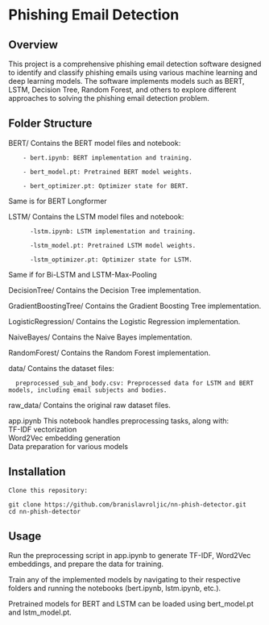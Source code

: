 # Phishing Email Detection
## Overview

This project is a comprehensive phishing email detection software designed to identify and classify phishing emails using various machine learning and deep learning models. The software implements models such as BERT, LSTM, Decision Tree, Random Forest, and others to explore different approaches to solving the phishing email detection problem.

## Folder Structure

  BERT/
  Contains the BERT model files and notebook:

        - bert.ipynb: BERT implementation and training.
        
        - bert_model.pt: Pretrained BERT model weights.
        
        - bert_optimizer.pt: Optimizer state for BERT.
        
  Same is for BERT Longformer
      

  LSTM/
    Contains the LSTM model files and notebook:
    
          -lstm.ipynb: LSTM implementation and training.
          
          -lstm_model.pt: Pretrained LSTM model weights.
          
          -lstm_optimizer.pt: Optimizer state for LSTM.
          
  Same if for Bi-LSTM and LSTM-Max-Pooling

  DecisionTree/
  Contains the Decision Tree implementation.

  GradientBoostingTree/
  Contains the Gradient Boosting Tree implementation.

  LogisticRegression/
  Contains the Logistic Regression implementation.

  NaiveBayes/
  Contains the Naive Bayes implementation.

  RandomForest/
  Contains the Random Forest implementation.

  data/
  Contains the dataset files:
  
      preprocessed_sub_and_body.csv: Preprocessed data for LSTM and BERT models, including email subjects and bodies.

  raw_data/
  Contains the original raw dataset files.

  app.ipynb
  This notebook handles preprocessing tasks, along with:\
      TF-IDF vectorization\
      Word2Vec embedding generation\
      Data preparation for various models

## Installation

    Clone this repository:

    git clone https://github.com/branislavroljic/nn-phish-detector.git
    cd nn-phish-detector

## Usage

  Run the preprocessing script in app.ipynb to generate TF-IDF, Word2Vec embeddings, and prepare the data for training.

  Train any of the implemented models by navigating to their respective folders and running the notebooks (bert.ipynb, lstm.ipynb, etc.).

  Pretrained models for BERT and LSTM can be loaded using bert_model.pt and lstm_model.pt.
